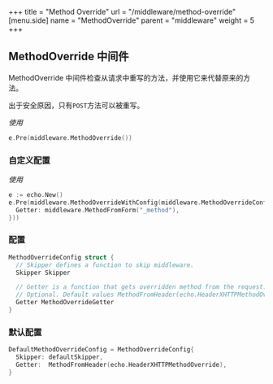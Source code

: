 +++
title = "Method Override"
url = "/middleware/method-override"
[menu.side]
  name = "MethodOverride"
  parent = "middleware"
  weight = 5
+++

## MethodOverride 中间件

MethodOverride 中间件检查从请求中重写的方法，并使用它来代替原来的方法。

出于安全原因，只有`POST`方法可以被重写。

*使用*

```go
e.Pre(middleware.MethodOverride())
```

### 自定义配置

*使用*

```go
e := echo.New()
e.Pre(middleware.MethodOverrideWithConfig(middleware.MethodOverrideConfig{
  Getter: middleware.MethodFromForm("_method"),
}))
```

### 配置

```go
MethodOverrideConfig struct {
  // Skipper defines a function to skip middleware.
  Skipper Skipper

  // Getter is a function that gets overridden method from the request.
  // Optional. Default values MethodFromHeader(echo.HeaderXHTTPMethodOverride).
  Getter MethodOverrideGetter
}
```

### 默认配置

```go
DefaultMethodOverrideConfig = MethodOverrideConfig{
  Skipper: defaultSkipper,
  Getter:  MethodFromHeader(echo.HeaderXHTTPMethodOverride),
}
```

